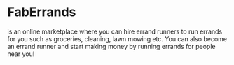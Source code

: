 # FabErrands
is an online marketplace where you can hire errand runners to run errands for you such as groceries, cleaning, lawn mowing etc. You can also become an errand runner and start making money by running errands for people near you!
